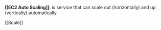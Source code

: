 **[[EC2 Auto Scaling]]**: is service that can scale out (horizontally) and up (vertically) automatically

[[Scale]]
